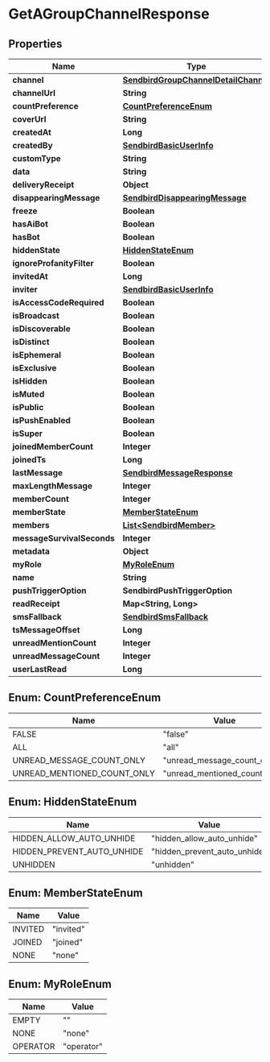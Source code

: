 

# GetAGroupChannelResponse


## Properties

| Name | Type | Description | Notes |
|------------ | ------------- | ------------- | -------------|
|**channel** | [**SendbirdGroupChannelDetailChannel**](SendbirdGroupChannelDetailChannel.md) |  |  [optional] |
|**channelUrl** | **String** |  |  |
|**countPreference** | [**CountPreferenceEnum**](#CountPreferenceEnum) |  |  [optional] |
|**coverUrl** | **String** |  |  [optional] |
|**createdAt** | **Long** |  |  [optional] |
|**createdBy** | [**SendbirdBasicUserInfo**](SendbirdBasicUserInfo.md) |  |  [optional] |
|**customType** | **String** |  |  [optional] |
|**data** | **String** |  |  [optional] |
|**deliveryReceipt** | **Object** |  |  [optional] |
|**disappearingMessage** | [**SendbirdDisappearingMessage**](SendbirdDisappearingMessage.md) |  |  [optional] |
|**freeze** | **Boolean** |  |  [optional] |
|**hasAiBot** | **Boolean** |  |  [optional] |
|**hasBot** | **Boolean** |  |  [optional] |
|**hiddenState** | [**HiddenStateEnum**](#HiddenStateEnum) |  |  [optional] |
|**ignoreProfanityFilter** | **Boolean** |  |  [optional] |
|**invitedAt** | **Long** |  |  [optional] |
|**inviter** | [**SendbirdBasicUserInfo**](SendbirdBasicUserInfo.md) |  |  [optional] |
|**isAccessCodeRequired** | **Boolean** |  |  [optional] |
|**isBroadcast** | **Boolean** |  |  [optional] |
|**isDiscoverable** | **Boolean** |  |  [optional] |
|**isDistinct** | **Boolean** |  |  [optional] |
|**isEphemeral** | **Boolean** |  |  [optional] |
|**isExclusive** | **Boolean** |  |  [optional] |
|**isHidden** | **Boolean** |  |  [optional] |
|**isMuted** | **Boolean** |  |  [optional] |
|**isPublic** | **Boolean** |  |  [optional] |
|**isPushEnabled** | **Boolean** |  |  [optional] |
|**isSuper** | **Boolean** |  |  [optional] |
|**joinedMemberCount** | **Integer** |  |  [optional] |
|**joinedTs** | **Long** |  |  [optional] |
|**lastMessage** | [**SendbirdMessageResponse**](SendbirdMessageResponse.md) |  |  [optional] |
|**maxLengthMessage** | **Integer** |  |  [optional] |
|**memberCount** | **Integer** |  |  [optional] |
|**memberState** | [**MemberStateEnum**](#MemberStateEnum) |  |  [optional] |
|**members** | [**List&lt;SendbirdMember&gt;**](SendbirdMember.md) |  |  [optional] |
|**messageSurvivalSeconds** | **Integer** |  |  [optional] |
|**metadata** | **Object** |  |  [optional] |
|**myRole** | [**MyRoleEnum**](#MyRoleEnum) |  |  [optional] |
|**name** | **String** |  |  [optional] |
|**pushTriggerOption** | **SendbirdPushTriggerOption** |  |  [optional] |
|**readReceipt** | **Map&lt;String, Long&gt;** |  |  [optional] |
|**smsFallback** | [**SendbirdSmsFallback**](SendbirdSmsFallback.md) |  |  [optional] |
|**tsMessageOffset** | **Long** |  |  [optional] |
|**unreadMentionCount** | **Integer** |  |  [optional] |
|**unreadMessageCount** | **Integer** |  |  [optional] |
|**userLastRead** | **Long** |  |  [optional] |



## Enum: CountPreferenceEnum

| Name | Value |
|---- | -----|
| FALSE | &quot;false&quot; |
| ALL | &quot;all&quot; |
| UNREAD_MESSAGE_COUNT_ONLY | &quot;unread_message_count_only&quot; |
| UNREAD_MENTIONED_COUNT_ONLY | &quot;unread_mentioned_count_only&quot; |



## Enum: HiddenStateEnum

| Name | Value |
|---- | -----|
| HIDDEN_ALLOW_AUTO_UNHIDE | &quot;hidden_allow_auto_unhide&quot; |
| HIDDEN_PREVENT_AUTO_UNHIDE | &quot;hidden_prevent_auto_unhide&quot; |
| UNHIDDEN | &quot;unhidden&quot; |



## Enum: MemberStateEnum

| Name | Value |
|---- | -----|
| INVITED | &quot;invited&quot; |
| JOINED | &quot;joined&quot; |
| NONE | &quot;none&quot; |



## Enum: MyRoleEnum

| Name | Value |
|---- | -----|
| EMPTY | &quot;&quot; |
| NONE | &quot;none&quot; |
| OPERATOR | &quot;operator&quot; |



